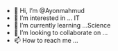 - 👋 Hi, I’m @Ayonmahmud
- 👀 I’m interested in ... IT
- 🌱 I’m currently learning ...Science
- 💞️ I’m looking to collaborate on ...
- 📫 How to reach me ...

<!---
Ayonmahmud/Ayonmahmud is a ✨ special ✨ repository because its `README.md` (this file) appears on your GitHub profile.
You can click the Preview link to take a look at your changes.
--->
